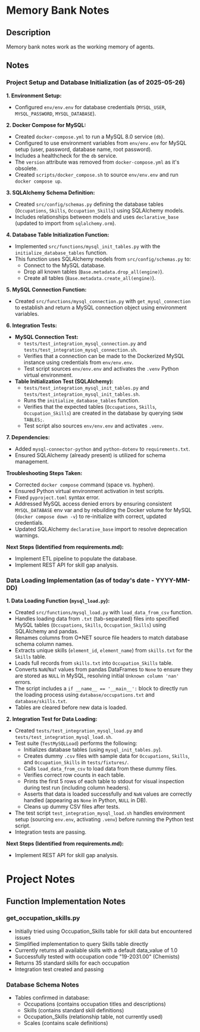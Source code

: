 # Memory Bank Notes

<!-- ============================================ -->
<!-- DO NOT DELETE THIS SECTION - AGENT WARNING -->
<!-- ============================================ -->

## Description

Memory bank notes work as the working memory of agents.

<!-- ============================================ -->
<!-- END OF PROTECTED SECTION - DO NOT DELETE   -->
<!-- ============================================ -->

## Notes

### Project Setup and Database Initialization (as of 2025-05-26)

**1. Environment Setup:**
   - Configured `env/env.env` for database credentials (`MYSQL_USER`, `MYSQL_PASSWORD`, `MYSQL_DATABASE`).

**2. Docker Compose for MySQL:**
   - Created `docker-compose.yml` to run a MySQL 8.0 service (`db`).
   - Configured to use environment variables from `env/env.env` for MySQL setup (user, password, database name, root password).
   - Includes a healthcheck for the `db` service.
   - The `version` attribute was removed from `docker-compose.yml` as it's obsolete.
   - Created `scripts/docker_compose.sh` to source `env/env.env` and run `docker compose up`.

**3. SQLAlchemy Schema Definition:**
   - Created `src/config/schemas.py` defining the database tables (`Occupations`, `Skills`, `Occupation_Skills`) using SQLAlchemy models.
   - Includes relationships between models and uses `declarative_base` (updated to import from `sqlalchemy.orm`).

**4. Database Table Initialization Function:**
   - Implemented `src/functions/mysql_init_tables.py` with the `initialize_database_tables` function.
   - This function uses SQLAlchemy models from `src/config/schemas.py` to:
     - Connect to the MySQL database.
     - Drop all known tables (`Base.metadata.drop_all(engine)`).
     - Create all tables (`Base.metadata.create_all(engine)`).

**5. MySQL Connection Function:**
   - Created `src/functions/mysql_connection.py` with `get_mysql_connection` to establish and return a MySQL connection object using environment variables.

**6. Integration Tests:**
   - **MySQL Connection Test:**
     - `tests/test_integration_mysql_connection.py` and `tests/test_integration_mysql_connection.sh`.
     - Verifies that a connection can be made to the Dockerized MySQL instance using credentials from `env/env.env`.
     - Test script sources `env/env.env` and activates the `.venv` Python virtual environment.
   - **Table Initialization Test (SQLAlchemy):**
     - `tests/test_integration_mysql_init_tables.py` and `tests/test_integration_mysql_init_tables.sh`.
     - Runs the `initialize_database_tables` function.
     - Verifies that the expected tables (`Occupations`, `Skills`, `Occupation_Skills`) are created in the database by querying `SHOW TABLES;`.
     - Test script also sources `env/env.env` and activates `.venv`.

**7. Dependencies:**
   - Added `mysql-connector-python` and `python-dotenv` to `requirements.txt`.
   - Ensured SQLAlchemy (already present) is utilized for schema management.

**Troubleshooting Steps Taken:**
   - Corrected `docker compose` command (space vs. hyphen).
   - Ensured Python virtual environment activation in test scripts.
   - Fixed `pyproject.toml` syntax error.
   - Addressed MySQL access denied errors by ensuring consistent `MYSQL_DATABASE` env var and by rebuilding the Docker volume for MySQL (`docker compose down -v`) to re-initialize with correct, updated credentials.
   - Updated SQLAlchemy `declarative_base` import to resolve deprecation warnings.

**Next Steps (Identified from requirements.md):**
   - Implement ETL pipeline to populate the database.
   - Implement REST API for skill gap analysis.

### Data Loading Implementation (as of today's date - YYYY-MM-DD)

**1. Data Loading Function (`mysql_load.py`):**
   - Created `src/functions/mysql_load.py` with `load_data_from_csv` function.
   - Handles loading data from `.txt` (tab-separated) files into specified MySQL tables (`Occupations`, `Skills`, `Occupation_Skills`) using SQLAlchemy and pandas.
   - Renames columns from O*NET source file headers to match database schema column names.
   - Extracts unique skills (`element_id`, `element_name`) from `skills.txt` for the `Skills` table.
   - Loads full records from `skills.txt` into `Occupation_Skills` table.
   - Converts `NaN`/`NaT` values from pandas DataFrames to `None` to ensure they are stored as `NULL` in MySQL, resolving initial `Unknown column 'nan'` errors.
   - The script includes a `if __name__ == '__main__':` block to directly run the loading process using `database/occupations.txt` and `database/skills.txt`.
   - Tables are cleared before new data is loaded.

**2. Integration Test for Data Loading:**
   - Created `tests/test_integration_mysql_load.py` and `tests/test_integration_mysql_load.sh`.
   - Test suite (`TestMySQLLoad`) performs the following:
     - Initializes database tables (using `mysql_init_tables.py`).
     - Creates dummy `.csv` files with sample data for `Occupations`, `Skills`, and `Occupation_Skills` in `tests/fixtures/`.
     - Calls `load_data_from_csv` to load data from these dummy files.
     - Verifies correct row counts in each table.
     - Prints the first 5 rows of each table to stdout for visual inspection during test run (including column headers).
     - Asserts that data is loaded successfully and `NaN` values are correctly handled (appearing as `None` in Python, `NULL` in DB).
     - Cleans up dummy CSV files after tests.
   - The test script `test_integration_mysql_load.sh` handles environment setup (sourcing `env.env`, activating `.venv`) before running the Python test script.
   - Integration tests are passing.

**Next Steps (Identified from requirements.md):**
   - Implement REST API for skill gap analysis.

# Project Notes

## Function Implementation Notes

### get_occupation_skills.py
- Initially tried using Occupation_Skills table for skill data but encountered issues
- Simplified implementation to query Skills table directly
- Currently returns all available skills with a default data_value of 1.0
- Successfully tested with occupation code "19-2031.00" (Chemists)
- Returns 35 standard skills for each occupation
- Integration test created and passing

### Database Schema Notes
- Tables confirmed in database:
  - Occupations (contains occupation titles and descriptions)
  - Skills (contains standard skill definitions)
  - Occupation_Skills (relationship table, not currently used)
  - Scales (contains scale definitions)